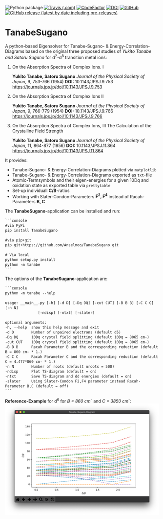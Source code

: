 ![Python package](https://github.com/Anselmoo/TanabeSugano/workflows/Python%20package/badge.svg)
[![Travis (.com)](https://img.shields.io/travis/com/Anselmoo/TanabeSugano?logo=travis)](https://travis-ci.com/Anselmoo/TanabeSugano)
[![CodeFactor](https://www.codefactor.io/repository/github/anselmoo/tanabesugano/badge)](https://www.codefactor.io/repository/github/anselmoo/tanabesugano)
[![DOI](https://zenodo.org/badge/DOI/10.5281/zenodo.3403688.svg)](https://doi.org/10.5281/zenodo.3403688)
[![GitHub](https://img.shields.io/github/license/Anselmoo/TanabeSugano)](https://github.com/Anselmoo/TanabeSugano/blob/master/LICENSE)
[![GitHub release (latest by date including pre-releases)](https://img.shields.io/github/v/release/Anselmoo/TanabeSugano?include_prereleases)](https://github.com/Anselmoo/TanabeSugano/releases)



# TanabeSugano
A python-based Eigensolver for Tanabe-Sugano- & Energy-Correlation-Diagrams based on the original three proposed studies of *Yukito Tanabe and Satoru Sugano* for d<sup>2</sup>-d<sup>8</sup> transition metal ions:

1. On the Absorption Spectra of Complex Ions. I

    **Yukito Tanabe, Satoru Sugano**
    *Journal of the Physical Society of Japan*, 9, 753-766 (1954)
    **DOI:** 10.1143/JPSJ.9.753
    https://journals.jps.jp/doi/10.1143/JPSJ.9.753

2. On the Absorption Spectra of Complex Ions II

    **Yukito Tanabe, Satoru Sugano**
    *Journal of the Physical Society of Japan*, 9, 766-779 (1954)
    **DOI:** 10.1143/JPSJ.9.766
    https://journals.jps.jp/doi/10.1143/JPSJ.9.766

3. On the Absorption Spectra of Complex Ions, III The Calculation of the Crystalline Field Strength

    **Yukito Tanabe, Satoru Sugano**
    *Journal of the Physical Society of Japan*, 11, 864-877 (1956)
    **DOI:** 10.1143/JPSJ.11.864
    https://journals.jps.jp/doi/10.1143/JPSJ.11.864

It provides:

- Tanabe-Sugano- & Energy-Correlation-Diagrams plotted via `matplotlib`
- Tanabe-Sugano- & Energy-Correlation-Diagrams exported as `txt`-file
- Atomic-Termsymbols and their eigen-energies for a given 10Dq and oxidation state as exported table via `prettytable`
- Set-up individuall **C/B**-ratios
- Working with Slater-Condon-Parameters **F<sup>2</sup>, F<sup>4</sup>** instead of Racah-Parameters **B, C**

The **TanabeSugano**-application can be installed and run:

    ```console
    #via PyPi
    pip install TanabeSugano
    
    #via pip+git
    pip git+https://github.com/Anselmoo/TanabeSugano.git
    
    # Via local
    python setup.py install
    python -m tanabe
    ```


The options of the **TanabeSugano**-application are:

    ```console
    python -m tanabe --help

    usage: __main__.py [-h] [-d D] [-Dq DQ] [-cut CUT] [-B B B] [-C C C] [-n N]
                   [-ndisp] [-ntxt] [-slater]

    optional arguments:
    -h, --help  show this help message and exit
    -d D        Number of unpaired electrons (default d5)
    -Dq DQ      10Dq crystal field splitting (default 10Dq = 8065 cm-)
    -cut CUT    10Dq crystal field splitting (default 10Dq = 8065 cm-)
    -B B B      Racah Parameter B and the corresponding reduction (default B = 860 cm- * 1.)
    -C C C      Racah Parameter C and the corresponding reduction (default C = 4.477*860 cm- * 1.)
    -n N        Number of roots (default nroots = 500)
    -ndisp      Plot TS-diagram (default = on)
    -ntxt       Save TS-diagram and dd energies (default = on)
    -slater     Using Slater-Condon F2,F4 parameter instead Racah-Parameter B,C (default = off)
    ```    

**Reference-Example** for d<sup>6</sup> for *B = 860 cm<sup>-</sup>* and *C = 3850 cm<sup>-</sup>*:
![alt text-1](https://github.com/Anselmoo/TanabeSugano/blob/master/examples/TanabeSugano-diagram4d6.png "title-1")
